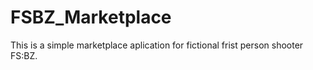 # FSBZ_Marketplace
This is a simple marketplace aplication for fictional frist person shooter FS:BZ.
